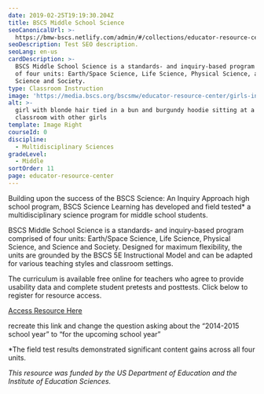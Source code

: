 ```yaml
---
date: 2019-02-25T19:19:30.204Z
title: BSCS Middle School Science
seoCanonicalUrl: >-
  https://bmw-bscs.netlify.com/admin/#/collections/educator-resource-center/bscs-middle-school-science
seoDescription: Test SEO description.
seoLang: en-us
cardDescription: >-
  BSCS Middle School Science is a standards- and inquiry-based program comprised
  of four units: Earth/Space Science, Life Science, Physical Science, and
  Science and Society. 
type: Classroom Instruction
image: 'https://media.bscs.org/bscsmw/educator-resource-center/girls-in-classroom.jpg'
alt: >-
  girl with blonde hair tied in a bun and burgundy hoodie sitting at a table in
  classroom with other girls
template: Image Right
courseId: 0
discipline:
  - Multidisciplinary Sciences
gradeLevel:
  - Middle
sortOrder: 11
page: educator-resource-center
---
```

Building upon the success of the BSCS Science: An Inquiry Approach high school program, BSCS Science Learning has developed and field tested* a multidisciplinary science program for middle school students. 

BSCS Middle School Science is a standards- and inquiry-based program comprised of four units: Earth/Space Science, Life Science, Physical Science, and Science and Society. Designed for maximum flexibility, the units are grounded by the BSCS 5E Instructional Model and can be adapted for various teaching styles and classroom settings.  

The curriculum is available free online for teachers who agree to provide usability data and complete student pretests and posttests. Click below to register for resource access.

<a class="btn btn-outline-secondary" href="https://bscs.org/mssciencepreview/" target="_blank" rel="noopener noreferrer">Access Resource Here</a>

recreate this link and change the question asking about the “2014-2015 school year” to “for the upcoming school year”

\*The field test results demonstrated significant content gains across all four units. 

_This resource was funded by the US Department of Education and the Institute of Education Sciences._
